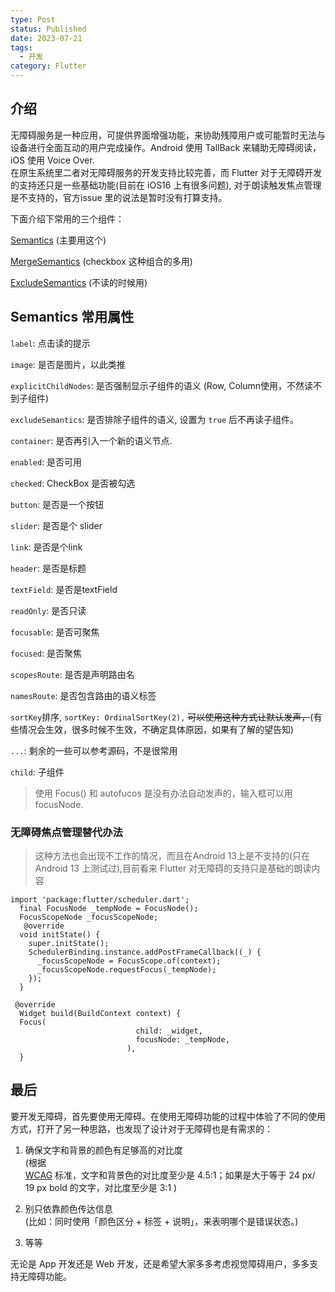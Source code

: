 ```yaml
---
type: Post
status: Published
date: 2023-07-21
tags:
  - 开发
category: Flutter
---
```

  

## 介绍

无障碍服务是一种应用，可提供界面增强功能，来协助残障用户或可能暂时无法与设备进行全面互动的用户完成操作。Android 使用 TallBack 来辅助无障碍阅读，iOS 使用 Voice Over.  
在原生系统里二者对无障碍服务的开发支持比较完善，而 Flutter 对于无障碍开发的支持还只是一些基础功能(目前在 iOS16 上有很多问题), 对于朗读触发焦点管理是不支持的，官方issue 里的说法是暂时没有打算支持。  

下面介绍下常用的三个组件：  
  
[Semantics](https://api.flutter.dev/flutter/widgets/Semantics-class.html) (主要用这个)  
  
[MergeSemantics](https://api.flutter.dev/flutter/widgets/MergeSemantics-class.html) (checkbox 这种组合的多用)  
  
[ExcludeSemantics](https://api.flutter.dev/flutter/widgets/ExcludeSemantics-class.html) (不读的时候用)

## Semantics 常用属性

`label`: 点击读的提示  
  
`image`: 是否是图片，以此类推  
  
`explicitChildNodes`: 是否强制显示子组件的语义 (Row, Column使用，不然读不到子组件)  
  
`excludeSemantics`: 是否排除子组件的语义, 设置为 `true` 后不再读子组件。  
  
`container`: 是否再引入一个新的语义节点.  
  
`enabled`: 是否可用  
  
`checked`: CheckBox 是否被勾选  
  
`button`: 是否是一个按钮  
  
`slider`: 是否是个 slider  
  
`link`: 是否是个link  
  
`header`: 是否是标题  
  
`textField`: 是否是textField  
  
`readOnly`: 是否只读  
  
`focusable`: 是否可聚焦  
  
`focused`: 是否聚焦  
  
`scopesRoute`: 是否是声明路由名  
  
`namesRoute`: 是否包含路由的语义标签  
  
`sortKey`排序, `sortKey: OrdinalSortKey(2),` ~~可以使用这种方式让默认发声，~~(有些情况会生效，很多时候不生效，不确定具体原因，如果有了解的望告知)  
  
`...`: 剩余的一些可以参考源码，不是很常用  
  
`child`: 子组件

> 使用 Focus() 和 autofucos 是没有办法自动发声的，输入框可以用 focusNode.

### 无障碍焦点管理替代办法

> 这种方法也会出现不工作的情况，而且在Android 13上是不支持的(只在Android 13 上测试过),目前看来 Flutter 对无障碍的支持只是基础的朗读内容

```Plain
import 'package:flutter/scheduler.dart';
  final FocusNode _tempNode = FocusNode();
  FocusScopeNode _focusScopeNode;
   @override
  void initState() {
    super.initState();
    SchedulerBinding.instance.addPostFrameCallback((_) {
      _focusScopeNode = FocusScope.of(context);
      _focusScopeNode.requestFocus(_tempNode);
    });
  }

 @override
  Widget build(BuildContext context) {
  Focus(
                            child: _widget,
                            focusNode: _tempNode,
                          ),
  }
```

## 最后

要开发无障碍，首先要使用无障碍。在使用无障碍功能的过程中体验了不同的使用方式，打开了另一种思路，也发现了设计对于无障碍也是有需求的：

1. 确保文字和背景的颜色有足够高的对比度  
    (根据  
    [WCAG](https://www.w3.org/TR/UNDERSTANDING-WCAG20/visual-audio-contrast-contrast.html) 标准，文字和背景色的对比度至少是 4.5:1；如果是大于等于 24 px/ 19 px bold 的文字，对比度至少是 3:1 )
2. 别只依靠颜色传达信息  
    (比如：同时使用「颜色区分 + 标签 + 说明」，来表明哪个是错误状态。)  
    
3. 等等

无论是 App 开发还是 Web 开发，还是希望大家多多考虑视觉障碍用户，多多支持无障碍功能。